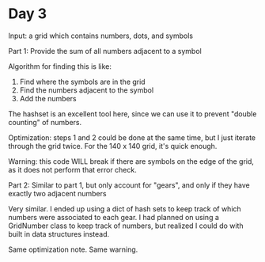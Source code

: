 # Day 3
Input: a grid which contains numbers, dots, and symbols

Part 1: Provide the sum of all numbers adjacent to a symbol

Algorithm for finding this is like:

1. Find where the symbols are in the grid
2. Find the numbers adjacent to the symbol
3. Add the numbers

The hashset is an excellent tool here, since we can use it to prevent "double counting" of numbers.

Optimization: steps 1 and 2 could be done at the same time, but I just iterate through the grid twice. For the 140 x 140 grid, it's quick enough.

Warning: this code WILL break if there are symbols on the edge of the grid, as it does not perform that error check.

Part 2: Similar to part 1, but only account for "gears", and only if they have exactly two adjacent numbers

Very similar. I ended up using a dict of hash sets to keep track of which numbers were associated to each gear. I had planned on using a GridNumber class to keep track of numbers, but realized I could do with built in data structures instead.

Same optimization note. Same warning.
